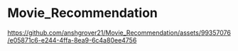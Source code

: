 # Movie_Recommendation


https://github.com/anshgrover21/Movie_Recommendation/assets/99357076/e05871c6-e244-4ffa-8ea9-6c4a80ee4756

